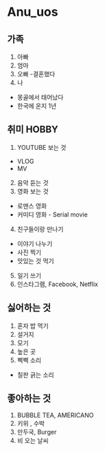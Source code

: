 # Anu_uos
## 가족
1. 아빠
 2. 엄마
  3. 오빠
 -결혼했다
4. 나
 - 몽골에서 태어났다
  - 한국에 온지 1년
## 취미 HOBBY
1. YOUTUBE 보는 것
 - VLOG
  - MV
2. 음악 듣는 것
3. 영화 보는 것 
  - 로맨스 영화 
   - 커미디 영화
    - Serial movie
4. 친구들이랑 만나기
 - 이야기 나누기
  - 사진 찍기
   - 맛있는 것 먹기
5. 일기 쓰기
6. 인스타그램, Facebook, Netflix 
## 싫어하는 것
 1. 혼자 밥 먹기
 2. 설거지
 3. 모기
 4. 높은 곳
 5. 삑삑 소리
   * 칠판 긁는 소리
 
 ## 좋아하는 것
 1. BUBBLE TEA, AMERICANO
 2. 키위 , 수박
 3. 만두국,  Burger
 4. 비 오는 날씨
